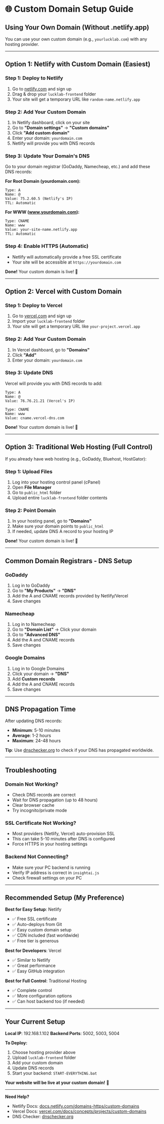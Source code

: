 # 🌐 Custom Domain Setup Guide

## Using Your Own Domain (Without .netlify.app)

You can use your own custom domain (e.g., `yourlucklab.com`) with any hosting provider.

---

## Option 1: Netlify with Custom Domain (Easiest)

### Step 1: Deploy to Netlify
1. Go to [netlify.com](https://netlify.com) and sign up
2. Drag & drop your `lucklab-frontend` folder
3. Your site will get a temporary URL like `random-name.netlify.app`

### Step 2: Add Your Custom Domain
1. In Netlify dashboard, click on your site
2. Go to **"Domain settings"** → **"Custom domains"**
3. Click **"Add custom domain"**
4. Enter your domain: `yourdomain.com`
5. Netlify will provide you with DNS records

### Step 3: Update Your Domain's DNS
Go to your domain registrar (GoDaddy, Namecheap, etc.) and add these DNS records:

**For Root Domain (yourdomain.com):**
```
Type: A
Name: @
Value: 75.2.60.5 (Netlify's IP)
TTL: Automatic
```

**For WWW (www.yourdomain.com):**
```
Type: CNAME
Name: www
Value: your-site-name.netlify.app
TTL: Automatic
```

### Step 4: Enable HTTPS (Automatic)
- Netlify will automatically provide a free SSL certificate
- Your site will be accessible at `https://yourdomain.com`

**Done!** Your custom domain is live! 🎉

---

## Option 2: Vercel with Custom Domain

### Step 1: Deploy to Vercel
1. Go to [vercel.com](https://vercel.com) and sign up
2. Import your `lucklab-frontend` folder
3. Your site will get a temporary URL like `your-project.vercel.app`

### Step 2: Add Your Custom Domain
1. In Vercel dashboard, go to **"Domains"**
2. Click **"Add"**
3. Enter your domain: `yourdomain.com`

### Step 3: Update DNS
Vercel will provide you with DNS records to add:

```
Type: A
Name: @
Value: 76.76.21.21 (Vercel's IP)
```

```
Type: CNAME
Name: www
Value: cname.vercel-dns.com
```

**Done!** Your custom domain is live! 🎉

---

## Option 3: Traditional Web Hosting (Full Control)

If you already have web hosting (e.g., GoDaddy, Bluehost, HostGator):

### Step 1: Upload Files
1. Log into your hosting control panel (cPanel)
2. Open **File Manager**
3. Go to `public_html` folder
4. Upload entire `lucklab-frontend` folder contents

### Step 2: Point Domain
1. In your hosting panel, go to **"Domains"**
2. Make sure your domain points to `public_html`
3. If needed, update DNS A record to your hosting IP

**Done!** Your custom domain is live! 🎉

---

## Common Domain Registrars - DNS Setup

### GoDaddy
1. Log in to GoDaddy
2. Go to **"My Products"** → **"DNS"**
3. Add the A and CNAME records provided by Netlify/Vercel
4. Save changes

### Namecheap
1. Log in to Namecheap
2. Go to **"Domain List"** → Click your domain
3. Go to **"Advanced DNS"**
4. Add the A and CNAME records
5. Save changes

### Google Domains
1. Log in to Google Domains
2. Click your domain → **"DNS"**
3. Add **Custom records**
4. Add the A and CNAME records
5. Save changes

---

## DNS Propagation Time

After updating DNS records:
- **Minimum**: 5-10 minutes
- **Average**: 1-2 hours
- **Maximum**: 24-48 hours

**Tip**: Use [dnschecker.org](https://dnschecker.org) to check if your DNS has propagated worldwide.

---

## Troubleshooting

### Domain Not Working?
- Check DNS records are correct
- Wait for DNS propagation (up to 48 hours)
- Clear browser cache
- Try incognito/private mode

### SSL Certificate Not Working?
- Most providers (Netlify, Vercel) auto-provision SSL
- This can take 5-10 minutes after DNS is configured
- Force HTTPS in your hosting settings

### Backend Not Connecting?
- Make sure your PC backend is running
- Verify IP address is correct in `insightai.js`
- Check firewall settings on your PC

---

## Recommended Setup (My Preference)

**Best for Easy Setup**: Netlify
- ✅ Free SSL certificate
- ✅ Auto-deploys from Git
- ✅ Easy custom domain setup
- ✅ CDN included (fast worldwide)
- ✅ Free tier is generous

**Best for Developers**: Vercel
- ✅ Similar to Netlify
- ✅ Great performance
- ✅ Easy GitHub integration

**Best for Full Control**: Traditional Hosting
- ✅ Complete control
- ✅ More configuration options
- ✅ Can host backend too (if needed)

---

## Your Current Setup

**Local IP**: 192.168.1.102
**Backend Ports**: 5002, 5003, 5004

**To Deploy:**
1. Choose hosting provider above
2. Upload `lucklab-frontend` folder
3. Add your custom domain
4. Update DNS records
5. Start your backend: `START-EVERYTHING.bat`

**Your website will be live at your custom domain!** 🚀

---

**Need Help?**
- Netlify Docs: [docs.netlify.com/domains-https/custom-domains](https://docs.netlify.com/domains-https/custom-domains/)
- Vercel Docs: [vercel.com/docs/concepts/projects/custom-domains](https://vercel.com/docs/concepts/projects/custom-domains)
- DNS Checker: [dnschecker.org](https://dnschecker.org)
